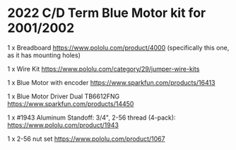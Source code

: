 # 2022 C/D Term Blue Motor kit for 2001/2002

  1 x Breadboard https://www.pololu.com/product/4000 (specifically this one, as it has mounting holes)
  
  1 x Wire Kit https://www.pololu.com/category/29/jumper-wire-kits
  
  1 x Blue Motor with encoder https://www.sparkfun.com/products/16413
  
  1 x Blue Motor Driver Dual TB6612FNG https://www.sparkfun.com/products/14450
  
  1 x #1943 Aluminum Standoff: 3/4", 2-56 thread (4-pack): https://www.pololu.com/product/1943
  
  1 x 2-56 nut set https://www.pololu.com/product/1067



